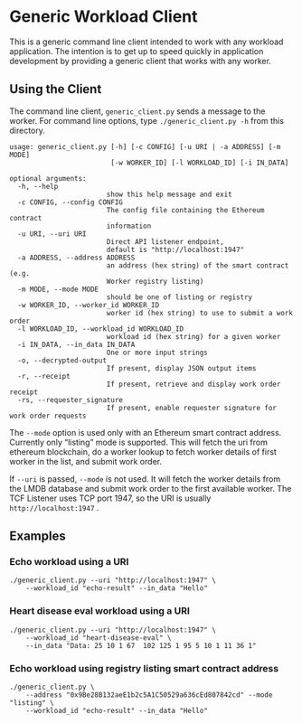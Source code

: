 # Generic Workload Client

This is a generic command line client intended to work with any
workload application. The intention is to get up to speed quickly
in application development by providing a generic client that works
with any worker.

## Using the Client

The command line client, `generic_client.py` sends a message to the worker.
For command line options, type `./generic_client.py -h` from this directory.

```
usage: generic_client.py [-h] [-c CONFIG] [-u URI | -a ADDRESS] [-m MODE]
                         [-w WORKER_ID] [-l WORKLOAD_ID] [-i IN_DATA]

optional arguments:
  -h, --help
                        show this help message and exit
  -c CONFIG, --config CONFIG
                        The config file containing the Ethereum contract
                        information
  -u URI, --uri URI
                        Direct API listener endpoint,
                        default is "http://localhost:1947"
  -a ADDRESS, --address ADDRESS
                        an address (hex string) of the smart contract (e.g.
                        Worker registry listing)
  -m MODE, --mode MODE
                        should be one of listing or registry
  -w WORKER_ID, --worker_id WORKER_ID
                        worker id (hex string) to use to submit a work order
  -l WORKLOAD_ID, --workload_id WORKLOAD_ID
                        workload id (hex string) for a given worker
  -i IN_DATA, --in_data IN_DATA
                        One or more input strings
  -o, --decrypted-output
                        If present, display JSON output items
  -r, --receipt
                        If present, retrieve and display work order receipt 
  -rs, --requester_signature
                        If present, enable requester signature for work order requests
```

The `--mode` option is used only with an Ethereum smart contract address.
Currently only “listing” mode is supported.
This will fetch the uri from ethereum blockchain, do a worker lookup to fetch
worker details of first worker in the list, and submit work order.

If `--uri` is passed, `--mode` is not used. It will fetch the worker details
from the LMDB database and submit work order to the first available worker.
The TCF Listener uses TCP port 1947, so the URI is usually
`http://localhost:1947` .

## Examples

### Echo workload using a URI
```
./generic_client.py --uri "http://localhost:1947" \
    --workload_id "echo-result" --in_data "Hello"
```

### Heart disease eval workload using a URI
```
./generic_client.py --uri "http://localhost:1947" \
    --workload_id "heart-disease-eval" \
    --in_data "Data: 25 10 1 67  102 125 1 95 5 10 1 11 36 1"
```

### Echo workload using registry listing smart contract address
```
./generic_client.py \
    --address "0x9Be28B132aeE1b2c5A1C50529a636cEd807842cd" --mode "listing" \
    --workload_id "echo-result" --in_data "Hello"
```

